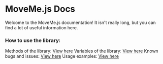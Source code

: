 # MoveMe.js Docs

Welcome to the MoveMe.js documentation! It isn't really long, but you can find a lot of useful information here.


### How to use the library:

Methods of the library: [View here](METHODS.md)
Variables of the library: [View here](VARIABLES.md)
Known bugs and issues: [View here](BUGS.md)
Usage examples: [View here](EXAMPLES.md)